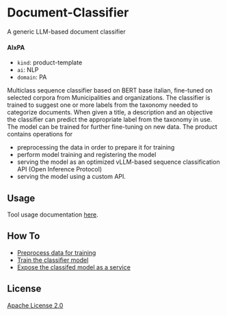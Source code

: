 # Document-Classifier
A generic LLM-based document classifier

#### AIxPA

-   `kind`: product-template
-   `ai`: NLP
-   `domain`: PA

Multiclass sequence classifier based on BERT base italian, fine-tuned on selected corpora from Municipalities and organizations. 
The classifier is trained to suggest one or more labels from the taxonomy needed to categorize documents. 
When given a title, a description and an objective the classifier can predict the appropriate label from the taxonomy in use. 
The model can be trained for further fine-tuning on new data. The product contains operations for

- preprocessing the data in order to prepare it for training
- perform model training and registering the model
- serving the model as an optimized vLLM-based sequence classification API (Open Inference Protocol)
- serving the model using a custom API.

## Usage

Tool usage documentation [here](./docs/usage.md).

## How To

- [Preprocess data for training](./docs/howto/process.md)
- [Train the classifier model](./docs/howto/train.md)
- [Expose the classifed model as a service](./docs/howto/expose.md)


## License

[Apache License 2.0](./LICENSE)